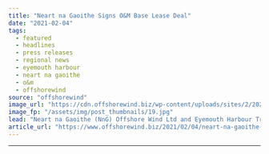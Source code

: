 ```yaml
---
title: "Neart na Gaoithe Signs O&M Base Lease Deal"
date: "2021-02-04"
tags: 
  - featured
  - headlines
  - press releases
  - regional news
  - eyemouth harbour
  - neart na gaoithe
  - o&m
  - offshorewind
source: "offshorewind"
image_url: "https://cdn.offshorewind.biz/wp-content/uploads/sites/2/2021/02/04105025/Neart-na-Gaoithe-Signs-OampM-Base-Lease-Deal.jpg"
image_fp: "/assets/img/post_thumbnails/19.jpg"
lead: "Neart na Gaoithe (NnG) Offshore Wind Ltd and Eyemouth Harbour Trust (EHT) have signed"
article_url: "https://www.offshorewind.biz/2021/02/04/neart-na-gaoithe-signs-om-base-lease-deal/"
---
```


---
